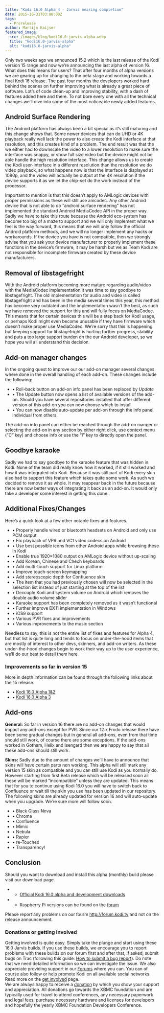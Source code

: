 ```yaml
---
title: "Kodi 16.0 Alpha 4 - Jarvis nearing completion"
date: 2015-10-31T03:00:00Z
tags:
  - Prerelease
author: Martijn Kaijser
featured_image:
  src: /images/blog/kodi16.0-jarvis-alpha.webp
  title: "kodi16.0-jarvis-alpha"
  alt: "kodi16.0-jarvis-alpha"
---
```


Only two weeks ago we announced 15.2 which is the last release of the Kodi version 15 range and now we’re announcing the last alpha of version 16. What does this means for users? That after four months of alpha versions we are gearing up for changing to the beta stage and working towards a final Kodi 16 release. The past four months the developers worked hard behind the scenes on further improving what is already a great piece of software. Lot’s of code clean-up and improving stability, with a dash of features added here and there. To not bore every one with all the technical changes we’ll dive into some of the most noticeable newly added features.

## Android Surface Rendering

The Android platform has always been a bit special as it’s still maturing and this change shows that. Some newer devices that can do UHD or 4K playback really well lack the power to also create the Kodi interface at that resolution, and this creates kind of a problem. The end result was that the we either had to downscale the video to a lower resolution to make sure the interface was snappy, or show full size video but the device might not be able handle the high resolution interface. This change allows us to create the Kodi user-interface in a different resolution than the resolution we do video playback, so what happens now is that the interface is displayed at 1080p, and the video will actually be output at the 4K resolution if the device supports it as we let the chip-set do the work instead of the processor.

Important to mention is that this doesn’t apply to AMLogic devices with proper permissions as these will still use amcodec. Any other Android device that is not able to do “android surface rendering” has not implemented the standard Android MediaCodec API in the proper way. Sadly we have to take this route because the Android eco-system has become too big of a maze to support and we will only implement what we feel is the way forward, this means that we will only follow the official Android platform methods, and we will no longer implement any hacks or workarounds. If the device you have is not compatible, then we strongly advise that you ask your device manufacturer to properly implement these functions in the device’s firmware, it may be harsh but we as Team Kodi are not responsible for incomplete firmware created by these device manufacturers.

## Removal of libstagefright

With the Android platform becoming more mature regarding audio/video with the MediaCodec implementation it was time to say goodbye to libstagefright. The old implementation for audio and video is called libstagefright and has been in the media several times this year, this method has become very outdated and the implementation wasn’t the best, as such we have removed the support for this and will fully focus on MediaCodec. This means that for certain devices this will be a step back for Kodi usage, or perhaps Kodi might even become unusable if they have firmware which doesn’t make proper use MediaCodec. We’re sorry that this is happening but keeping support for libstagefright is hurting further progress, stability and puts a too large support burden on the our Android developer, so we hope you will all understand this decision.

## Add-on manager changes

In the ongoing quest to improve our our add-on manager several changes where done in the overall handling of each add-on. These changes include the following:

- • Roll-back button on add-on info panel has been replaced by _Update_
- • The Update button now opens a list of available versions of the add-on. Should you have several repositories installed that offer different version of this add-on you can now choose which to install.
- • You can now disable auto-update per add-on through the info panel individual from others.

The add-on info panel can either be reached through the add-on manger or selecting the add-on in any section by either right click, use context menu (“C” key) and choose info or use the “I” key to directly open the panel.

## Goodbye karaoke

Sadly we had to say goodbye to the karaoke feature that was hidden in Kodi. None of the team did really know how it worked, if it still worked and how it was integrated into Kodi. Because it was still part of Kodi every skin also had to support this feature which takes quite some work. As such we decided to remove it as whole. It may reappear back in the future because there are now better ways of integrating it back as an add-on. It would only take a developer some interest in getting this done.

## Additional Fixes/Changes

Here’s a quick look at a few other notable fixes and features.

- • Properly handle wired or bluetooth headsets on Android and only use PCM output
- • Fix playback of VP9 and VC1 video codecs on Android
- • Use best possible icons from other Android apps while browsing these in Kodi
- • Enable true 1920×1080 output on AMLogic device without up-scaling
- • Add Korean, Chinese and Chech keyboards
- • Add multi-touch support for Linux platform
- • Improve touch-screen keymapping
- • Add stereoscopic depth for Confluence skin
- • The item that you had previously chosen will now be selected in the selection list instead of just starting at the top of the list
- • Decouple Kodi and system volume on Android which removes the double audio volume slider
- • Karaoke support has been completely removed as it wasn’t functional
- • Further improve DX11 implementation in Windows
- • iOS9 support
- • Various PVR fixes and improvements
- • Various improvements to the music section

Needless to say, this is not the entire list of fixes and features for Alpha 4, but that list is quite long and tends to focus on under-the-hood items that are mostly of interest to other devs, skinners, and add-on writers. As these under-the-hood changes begin to work their way up to the user experience, we’ll do our best to detail them here.

### Improvements so far in version 15

More in depth information can be found through the following links about the 15 release.

- • [Kodi 16.0 Alpha 1&2](/article/kodi-160-alpha-1-2-jarvis-your-service)
- • [Kodi 16.0 Alpha 3](/article/kodi-16-alpha-3)

## Add-ons

**General:** So far in version 16 there are no add-on changes that would impact any add-ons except for PVR. Since our 12.x Frodo release there have been some gradual changes but in general all add-ons, even from that time should still work, of course there are some exceptions. If the add-ons worked in Gotham, Helix and Isengard then we are happy to say that all these add-ons should still work.

**Skins:** Sadly due to the amount of changes we’ll have to announce that skins will have certain parts non working. This alpha will still mark any version 15 skin as compatible and you can still use Kodi as you normally do. However starting from first Beta release which will be released soon all these will be marked “incompatible” unless they are updated. This means that for you to continue using Kodi 16.0 you will have to switch back to Confluence or wait till the skin you use has been updated in our repository.  
 The following skins are already updated for version 16 and will auto-update when you upgrade. We’re sure more will follow soon.

- • Black Glass Nova
- • Chroma
- • Confluence
- • Mimic
- • Nebula
- • Rapier
- • re-Touched
- • Transparency!

## Conclusion

Should you want to download and install this alpha (monthly) build please visit our download page.

- - [Official Kodi 16.0 alpha and development downloads](/download)
- - Raspberry Pi versions can be found on the [forum](https://forum.kodi.tv/forumdisplay.php?fid=166)

Please report any problems on our fourm <http://forum.kodi.tv> and not on the release announcement.

### Donations or getting involved

Getting involved is quite easy. Simply take the plunge and start using these 16.0 Jarvis builds. If you use these builds, we encourage you to report problems with these builds on our forum first and after that, if asked, submit bugs on Trac (following this guide: [How to submit a bug report](https://kodi.wiki/view/HOW-TO:Submit_a_bug_report)). Do note that we need detailed information so we can investigate the issue. We also appreciate providing support in our [Forums](https://forum.kodi.tv/ "Kodi Forums") where you can. You can of course also follow or help promote Kodi on all available social networks. Read more on the [get involved](/get-involved) page.  
 We are always happy to receive a [donation](/contribute/donate "Donate") by which you show your support and appreciation. All donations go towards the XBMC foundation and are typically used for travel to attend conferences, any necessary paperwork and legal fees, purchase necessary hardware and licenses for developers and hopefully the yearly XBMC Foundation Developers Conference.
